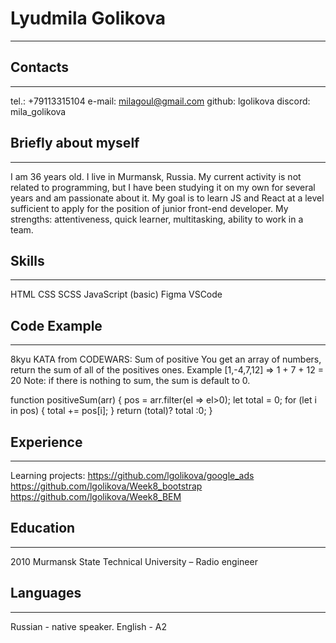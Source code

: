 # Lyudmila Golikova
----     
## Contacts
----
tel.: +79113315104
e-mail: milagoul@gmail.com
github: lgolikova
discord: mila_golikova
## Briefly about myself
----
I am 36 years old. I live in Murmansk, Russia. My current activity is not related to programming, but I have been studying it on my own for several years and am passionate about it. My goal is to learn JS and React at a level sufficient to apply for the position of junior front-end developer.
My strengths: attentiveness, quick learner, multitasking, ability to work in a team.
## Skills
----
HTML
CSS
SCSS
JavaScript (basic)
Figma
VSCode
## Code Example
----
8kyu KATA from CODEWARS: Sum of positive
You get an array of numbers, return the sum of all of the positives ones.
Example [1,-4,7,12] => 1 + 7 + 12 = 20
Note: if there is nothing to sum, the sum is default to 0.

function positiveSum(arr) {
  pos = arr.filter(el => el>0);
  let total = 0;
  for (let i in pos) {
    total += pos[i];
  }
  return (total)? total :0;
}
## Experience
----
Learning projects:
https://github.com/lgolikova/google_ads
https://github.com/lgolikova/Week8_bootstrap
https://github.com/lgolikova/Week8_BEM
## Education
----
 2010 Murmansk State Technical University – Radio engineer
## Languages
----
Russian - native speaker.
English - A2


